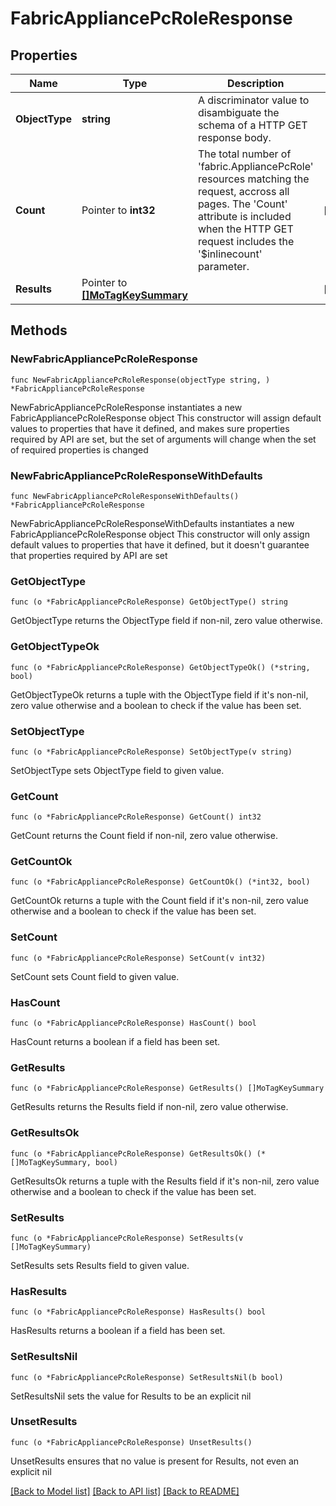 # FabricAppliancePcRoleResponse

## Properties

Name | Type | Description | Notes
------------ | ------------- | ------------- | -------------
**ObjectType** | **string** | A discriminator value to disambiguate the schema of a HTTP GET response body. | 
**Count** | Pointer to **int32** | The total number of &#39;fabric.AppliancePcRole&#39; resources matching the request, accross all pages. The &#39;Count&#39; attribute is included when the HTTP GET request includes the &#39;$inlinecount&#39; parameter. | [optional] 
**Results** | Pointer to [**[]MoTagKeySummary**](MoTagKeySummary.md) |  | [optional] 

## Methods

### NewFabricAppliancePcRoleResponse

`func NewFabricAppliancePcRoleResponse(objectType string, ) *FabricAppliancePcRoleResponse`

NewFabricAppliancePcRoleResponse instantiates a new FabricAppliancePcRoleResponse object
This constructor will assign default values to properties that have it defined,
and makes sure properties required by API are set, but the set of arguments
will change when the set of required properties is changed

### NewFabricAppliancePcRoleResponseWithDefaults

`func NewFabricAppliancePcRoleResponseWithDefaults() *FabricAppliancePcRoleResponse`

NewFabricAppliancePcRoleResponseWithDefaults instantiates a new FabricAppliancePcRoleResponse object
This constructor will only assign default values to properties that have it defined,
but it doesn't guarantee that properties required by API are set

### GetObjectType

`func (o *FabricAppliancePcRoleResponse) GetObjectType() string`

GetObjectType returns the ObjectType field if non-nil, zero value otherwise.

### GetObjectTypeOk

`func (o *FabricAppliancePcRoleResponse) GetObjectTypeOk() (*string, bool)`

GetObjectTypeOk returns a tuple with the ObjectType field if it's non-nil, zero value otherwise
and a boolean to check if the value has been set.

### SetObjectType

`func (o *FabricAppliancePcRoleResponse) SetObjectType(v string)`

SetObjectType sets ObjectType field to given value.


### GetCount

`func (o *FabricAppliancePcRoleResponse) GetCount() int32`

GetCount returns the Count field if non-nil, zero value otherwise.

### GetCountOk

`func (o *FabricAppliancePcRoleResponse) GetCountOk() (*int32, bool)`

GetCountOk returns a tuple with the Count field if it's non-nil, zero value otherwise
and a boolean to check if the value has been set.

### SetCount

`func (o *FabricAppliancePcRoleResponse) SetCount(v int32)`

SetCount sets Count field to given value.

### HasCount

`func (o *FabricAppliancePcRoleResponse) HasCount() bool`

HasCount returns a boolean if a field has been set.

### GetResults

`func (o *FabricAppliancePcRoleResponse) GetResults() []MoTagKeySummary`

GetResults returns the Results field if non-nil, zero value otherwise.

### GetResultsOk

`func (o *FabricAppliancePcRoleResponse) GetResultsOk() (*[]MoTagKeySummary, bool)`

GetResultsOk returns a tuple with the Results field if it's non-nil, zero value otherwise
and a boolean to check if the value has been set.

### SetResults

`func (o *FabricAppliancePcRoleResponse) SetResults(v []MoTagKeySummary)`

SetResults sets Results field to given value.

### HasResults

`func (o *FabricAppliancePcRoleResponse) HasResults() bool`

HasResults returns a boolean if a field has been set.

### SetResultsNil

`func (o *FabricAppliancePcRoleResponse) SetResultsNil(b bool)`

 SetResultsNil sets the value for Results to be an explicit nil

### UnsetResults
`func (o *FabricAppliancePcRoleResponse) UnsetResults()`

UnsetResults ensures that no value is present for Results, not even an explicit nil

[[Back to Model list]](../README.md#documentation-for-models) [[Back to API list]](../README.md#documentation-for-api-endpoints) [[Back to README]](../README.md)


